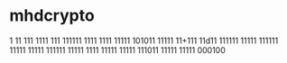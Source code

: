 
# mhdcrypto
1
11
111
1111
111
111111
1111
1111
11111
101011
11111
11+111
11d11
111111
11111
111111
11111
11111
111111
11111
1111
11111
11111
111011
11111
11111
000100
